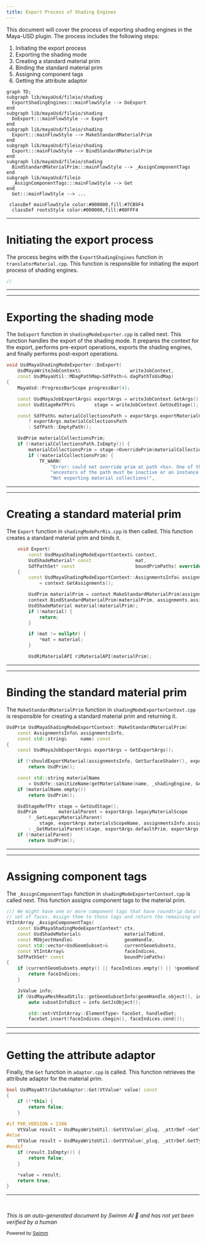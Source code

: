 ```yaml
---
title: Export Process of Shading Engines
---
```

This document will cover the process of exporting shading engines in the Maya-USD plugin. The process includes the following steps:

1. Initiating the export process
2. Exporting the shading mode
3. Creating a standard material prim
4. Binding the standard material prim
5. Assigning component tags
6. Getting the attribute adaptor

```mermaid
graph TD;
subgraph lib/mayaUsd/fileio/shading
  ExportShadingEngines:::mainFlowStyle --> DoExport
end
subgraph lib/mayaUsd/fileio/shading
  DoExport:::mainFlowStyle --> Export
end
subgraph lib/mayaUsd/fileio/shading
  Export:::mainFlowStyle --> MakeStandardMaterialPrim
end
subgraph lib/mayaUsd/fileio/shading
  Export:::mainFlowStyle --> BindStandardMaterialPrim
end
subgraph lib/mayaUsd/fileio/shading
  BindStandardMaterialPrim:::mainFlowStyle --> _AssignComponentTags
end
subgraph lib/mayaUsd/fileio
  _AssignComponentTags:::mainFlowStyle --> Get
end
  Get:::mainFlowStyle --> ...

 classDef mainFlowStyle color:#000000,fill:#7CB9F4
  classDef rootsStyle color:#000000,fill:#00FFF4
```

<SwmSnippet path="/lib/mayaUsd/fileio/translators/translatorMaterial.cpp" line="1">

---

# Initiating the export process

The process begins with the `ExportShadingEngines` function in `translatorMaterial.cpp`. This function is responsible for initiating the export process of shading engines.

```c++
//
```

---

</SwmSnippet>

<SwmSnippet path="/lib/mayaUsd/fileio/shading/shadingModeExporter.cpp" line="81">

---

# Exporting the shading mode

The `DoExport` function in `shadingModeExporter.cpp` is called next. This function handles the export of the shading mode. It prepares the context for the export, performs pre-export operations, exports the shading engines, and finally performs post-export operations.

```c++
void UsdMayaShadingModeExporter::DoExport(
    UsdMayaWriteJobContext&                  writeJobContext,
    const UsdMayaUtil::MDagPathMap<SdfPath>& dagPathToUsdMap)
{
    MayaUsd::ProgressBarScope progressBar(4);

    const UsdMayaJobExportArgs& exportArgs = writeJobContext.GetArgs();
    const UsdStageRefPtr&       stage = writeJobContext.GetUsdStage();

    const SdfPath& materialCollectionsPath = exportArgs.exportMaterialCollections
        ? exportArgs.materialCollectionsPath
        : SdfPath::EmptyPath();

    UsdPrim materialCollectionsPrim;
    if (!materialCollectionsPath.IsEmpty()) {
        materialCollectionsPrim = stage->OverridePrim(materialCollectionsPath);
        if (!materialCollectionsPrim) {
            TF_WARN(
                "Error: could not override prim at path <%s>. One of the "
                "ancestors of the path must be inactive or an instance root. "
                "Not exporting material collections!",
```

---

</SwmSnippet>

<SwmSnippet path="/lib/mayaUsd/fileio/shading/shadingModePxrRis.cpp" line="271">

---

# Creating a standard material prim

The `Export` function in `shadingModePxrRis.cpp` is then called. This function creates a standard material prim and binds it.

```c++
    void Export(
        const UsdMayaShadingModeExportContext& context,
        UsdShadeMaterial* const                mat,
        SdfPathSet* const                      boundPrimPaths) override
    {
        const UsdMayaShadingModeExportContext::AssignmentsInfo& assignments
            = context.GetAssignments();

        UsdPrim materialPrim = context.MakeStandardMaterialPrim(assignments);
        context.BindStandardMaterialPrim(materialPrim, assignments.assignments, boundPrimPaths);
        UsdShadeMaterial material(materialPrim);
        if (!material) {
            return;
        }

        if (mat != nullptr) {
            *mat = material;
        }

        UsdRiMaterialAPI riMaterialAPI(materialPrim);

```

---

</SwmSnippet>

<SwmSnippet path="/lib/mayaUsd/fileio/shading/shadingModeExporterContext.cpp" line="559">

---

# Binding the standard material prim

The `MakeStandardMaterialPrim` function in `shadingModeExporterContext.cpp` is responsible for creating a standard material prim and returning it.

```c++
UsdPrim UsdMayaShadingModeExportContext::MakeStandardMaterialPrim(
    const AssignmentsInfo& assignmentsInfo,
    const std::string&     name) const
{
    const UsdMayaJobExportArgs& exportArgs = GetExportArgs();

    if (!shouldExportMaterial(assignmentsInfo, GetSurfaceShader(), exportArgs))
        return UsdPrim();

    const std::string materialName
        = UsdUfe::sanitizeName(getMaterialName(name, _shadingEngine, GetSurfaceShader()));
    if (materialName.empty())
        return UsdPrim();

    UsdStageRefPtr stage = GetUsdStage();
    UsdPrim        materialParent = exportArgs.legacyMaterialScope
        ? _GetLegacyMaterialParent(
            stage, exportArgs.materialsScopeName, assignmentsInfo.assignments)
        : _GetMaterialParent(stage, exportArgs.defaultPrim, exportArgs.materialsScopeName);
    if (!materialParent)
        return UsdPrim();
```

---

</SwmSnippet>

<SwmSnippet path="/lib/mayaUsd/fileio/shading/shadingModeExporterContext.cpp" line="844">

---

# Assigning component tags

The `_AssignComponentTags` function in `shadingModeExporterContext.cpp` is called next. This function assigns component tags to the material prim.

```c++
/// We might have one or more component tags that have roundtrip data that covers this
// set of faces. Assign them to those tags and return the remaining unhandled faces.
VtIntArray _AssignComponentTags(
    const UsdMayaShadingModeExportContext* ctx,
    const UsdShadeMaterial&                materialToBind,
    const MObjectHandle&                   geomHandle,
    const std::vector<UsdGeomSubset>&      currentGeomSubsets,
    const VtIntArray&                      faceIndices,
    SdfPathSet* const                      boundPrimPaths)
{
    if (currentGeomSubsets.empty() || faceIndices.empty() || !geomHandle.isValid()) {
        return faceIndices;
    }

    JsValue info;
    if (UsdMayaMeshReadUtils::getGeomSubsetInfo(geomHandle.object(), info) && info) {
        auto subsetInfoDict = info.GetJsObject();

        std::set<VtIntArray::ElementType> faceSet, handledSet;
        faceSet.insert(faceIndices.cbegin(), faceIndices.cend());

```

---

</SwmSnippet>

<SwmSnippet path="/lib/mayaUsd/fileio/utils/adaptor.cpp" line="1041">

---

# Getting the attribute adaptor

Finally, the `Get` function in `adaptor.cpp` is called. This function retrieves the attribute adaptor for the material prim.

```c++
bool UsdMayaAttributeAdaptor::Get(VtValue* value) const
{
    if (!*this) {
        return false;
    }

#if PXR_VERSION < 2308
    VtValue result = UsdMayaWriteUtil::GetVtValue(_plug, _attrDef->GetTypeName());
#else
    VtValue result = UsdMayaWriteUtil::GetVtValue(_plug, _attrDef.GetTypeName());
#endif
    if (result.IsEmpty()) {
        return false;
    }

    *value = result;
    return true;
}
```

---

</SwmSnippet>

&nbsp;

*This is an auto-generated document by Swimm AI 🌊 and has not yet been verified by a human*

<SwmMeta version="3.0.0" repo-id="Z2l0aHViJTNBJTNBbWF5YS11c2QlM0ElM0FnaWxhZG5hdm90" repo-name="maya-usd" doc-type="flows"><sup>Powered by [Swimm](/)</sup></SwmMeta>
